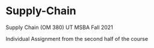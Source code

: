 # Supply-Chain

Supply Chain (OM 380) UT MSBA Fall 2021

Individual Assignment from the second half of the course
